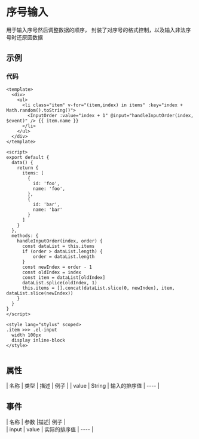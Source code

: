# 序号输入  
用于输入序号然后调整数据的顺序， 封装了对序号的格式控制，以及输入非法序号时还原圆数据  

## 示例  
<Demo>
  <InputOrderDemo />
</Demo>

### 代码
``` vue
<template>
  <div>
    <ul>
      <li class="item" v-for="(item,index) in items" :key="index + Math.random().toString()">
        <InputOrder :value="index + 1" @input="handleInputOrder(index, $event)" /> {{ item.name }}
      </li>
    </ul>
  </div>
</template>

<script>
export default {
  data() {
    return {
      items: [
        {
          id: 'foo',
          name: 'foo',
        },
        {
          id: 'bar',
          name: 'bar'
        }
      ]
    }
  },
  methods: {
    handleInputOrder(index, order) {
      const dataList = this.items
      if (order > dataList.length) {
          order = dataList.length
      }
      const newIndex = order - 1
      const oldIndex = index
      const item = dataList[oldIndex]
      dataList.splice(oldIndex, 1)
      this.items = [].concat(dataList.slice(0, newIndex), item, dataList.slice(newIndex))
    }
  }
}
</script>

<style lang="stylus" scoped>
.item >>> .el-input
  width 100px
  display inline-block
</style>


```

## 属性  
| 名称 | 类型 | 描述 | 例子 |
| value | String | 输入的排序值 | ---- |
## 事件  
| 名称 | 参数 |描述| 例子 |  
| input | value | 实际的排序值 | ---- |

<Comment />